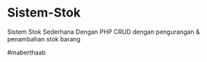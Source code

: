 # Sistem-Stok
Sistem Stok Sederhana Dengan PHP
CRUD dengan pengurangan & penambahan stok barang

#maberthaab
